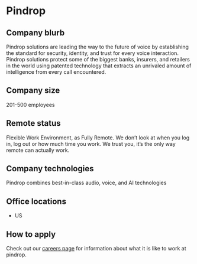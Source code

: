# Pindrop

## Company blurb
Pindrop solutions are leading the way to the future of voice by establishing the standard for security, identity, and trust for every voice interaction. Pindrop solutions protect some of the biggest banks, insurers, and retailers in the world using patented technology that extracts an unrivaled amount of intelligence from every call encountered.

## Company size
201-500 employees

## Remote status
Flexible Work Environment, as Fully Remote.
We don’t look at when you log in, log out or how much time you work. We trust you, it’s the only way remote can actually work.

## Company technologies
Pindrop combines best-in-class audio, voice, and AI technologies 

## Office locations
- US

## How to apply
Check out our [careers page](https://www.pindrop.com/company/careers) for information about what it is like to work at pindrop.
